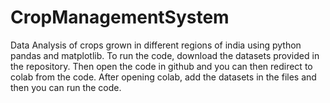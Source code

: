 # CropManagementSystem
Data Analysis of crops grown in different regions of india using python pandas and matplotlib.
To run the code, download the datasets provided in the repository. Then open the code in github and you can then redirect to colab from the code.
After opening colab, add the datasets in the files and then you can run the code.
